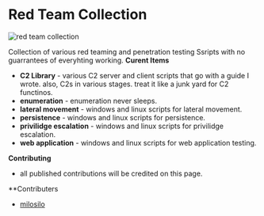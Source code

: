 # Red Team Collection

![red team collection](https://redd.it/9oylmz80pylb1.jpg)

Collection of various red teaming and penetration testing Ssripts with no guarrantees of everyhting working.
**Curent Items** 
- **C2 Library** - various C2 server and client scripts that go with a guide I wrote. also, C2s in various stages. treat it like a junk yard for C2 functinos.
- **enumeration** - enumeration never sleeps.
- **lateral movement** - windows and linux scripts for lateral movement.
- **persistence** - windows and linux scripts for persistence.
- **privilidge escalation** - windows and linux scripts for privilidge escalation.
- **web application** - windows and linux scripts for web application testing.

**Contributing**
- all published contributions will be credited on this page. 

**Contributers
- [milosilo](https://github.com/milosilo)
